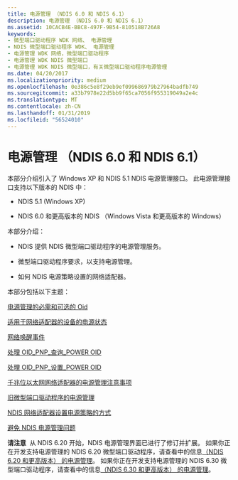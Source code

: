 ```yaml
---
title: 电源管理 （NDIS 6.0 和 NDIS 6.1）
description: 电源管理 （NDIS 6.0 和 NDIS 6.1）
ms.assetid: 10CACB4E-BBC8-497F-9B54-810518B726A8
keywords:
- 微型端口驱动程序 WDK 网络、 电源管理
- NDIS 微型端口驱动程序 WDK、 电源管理
- 电源管理 WDK 网络，微型端口驱动程序
- 电源管理 WDK NDIS 微型端口
- 电源管理 WDK NDIS 微型端口，有关微型端口驱动程序电源管理
ms.date: 04/20/2017
ms.localizationpriority: medium
ms.openlocfilehash: 0e386c5e8f29eb9ef099686979b27964badfb749
ms.sourcegitcommit: a33b7978e22d5bb9f65ca7056f955319049a2e4c
ms.translationtype: MT
ms.contentlocale: zh-CN
ms.lasthandoff: 01/31/2019
ms.locfileid: "56524010"
---
```

# <a name="power-management-ndis-60-and-ndis-61"></a>电源管理 （NDIS 6.0 和 NDIS 6.1）





本部分介绍引入了 Windows XP 和 NDIS 5.1 NDIS 电源管理接口。 此电源管理接口支持以下版本的 NDIS 中：

-   NDIS 5.1 (Windows XP)

-   NDIS 6.0 和更高版本的 NDIS （Windows Vista 和更高版本的 Windows）

本部分介绍：

-   NDIS 提供 NDIS 微型端口驱动程序的电源管理服务。

-   微型端口驱动程序要求，以支持电源管理。

-   如何 NDIS 电源策略设置的网络适配器。

本部分包括以下主题：

[电源管理的必需和可选的 Oid](required-and-optional-oids-for-power-management.md)

[适用于网络适配器的设备的电源状态](device-power-states-for-network-adapters.md)

[网络唤醒事件](network-wake-up-events.md)

[处理 OID\_PNP\_查询\_POWER OID](handling-an-oid-pnp-query-power-oid.md)

[处理 OID\_PNP\_设置\_POWER OID](handling-an-oid-pnp-set-power-oid.md)

[千兆位以太网网络适配器的电源管理注意事项](power-management-considerations-for-gigabit-ethernet-network-adapters.md)

[旧微型端口驱动程序的电源管理](power-management-for-old-miniport-drivers.md)

[NDIS 网络适配器设置电源策略的方式](how-ndis-sets-the-power-policy-for-a-network-adapter.md)

[避免 NDIS 电源管理问题](avoiding-ndis-power-management-problems.md)

**请注意**  从 NDIS 6.20 开始，NDIS 电源管理界面已进行了修订并扩展。 如果你正在开发支持电源管理的 NDIS 6.20 微型端口驱动程序，请查看中的信息[（NDIS 6.20 和更高版本） 的电源管理](https://msdn.microsoft.com/library/windows/hardware/hh205401)。 如果你正在开发支持电源管理的 NDIS 6.30 微型端口驱动程序，请查看中的信息[（NDIS 6.30 和更高版本） 的电源管理](https://msdn.microsoft.com/library/windows/hardware/hh440160)。

 

 

 





